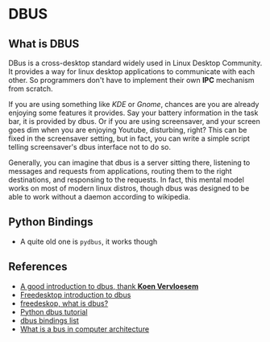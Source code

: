 # DBUS

## What is DBUS

DBus is a cross-desktop standard widely used in Linux Desktop Community. It provides a way for linux desktop applications to communicate with each other. So programmers don't have to implement their own __IPC__ mechanism from scratch.

If you are using something like _KDE_ or _Gnome_, chances are you are already enjoying some features it provides. Say your battery information in the task bar, it is provided by dbus. Or if you are using screensaver, and your screen goes dim when you are enjoying Youtube, disturbing, right? This can be fixed in the screensaver setting, but in fact, you can write a simple script telling screensaver's dbus interface not to do so.

Generally, you can imagine that dbus is a server sitting there, listening to messages and requests from applications, routing them to the right destinations, and responsing to the requests. In fact, this mental model works on most of modern linux distros, though dbus was designed to be able to work without a daemon according to wikipedia.

## Python Bindings

- A quite old one is `pydbus`, it works though


## References

- [A good introduction to dbus, thank __Koen Vervloesem__](https://www.linuxjournal.com/article/10455)
- [Freedesktop introduction to dbus](https://www.freedesktop.org/wiki/IntroductionToDBus/)
- [freedeskop, what is dbus?](https://www.freedesktop.org/wiki/Software/dbus/)
- [Python dbus tutorial](https://dbus.freedesktop.org/doc/dbus-python/tutorial.html)
- [dbus bindings list](https://www.freedesktop.org/wiki/Software/DBusBindings/)
- [What is a bus in computer architecture](https://en.wikipedia.org/wiki/Bus_(computing))
